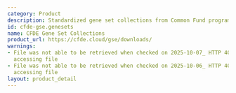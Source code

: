 ```yaml
---
category: Product
description: Standardized gene set collections from Common Fund programs in GMT format
id: cfde-gse.genesets
name: CFDE Gene Set Collections
product_url: https://cfde.cloud/gse/downloads/
warnings:
- File was not able to be retrieved when checked on 2025-10-07_ HTTP 404 error when
  accessing file
- File was not able to be retrieved when checked on 2025-10-06_ HTTP 404 error when
  accessing file
layout: product_detail
---
```

